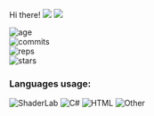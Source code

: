  Hi there!
<img src="https://visitor-badge.glitch.me/badge?page_id=REgorion.visitor-badge&color=5194f0" /> <img src="https://img.shields.io/github/followers/REgorion?style=social" />

![age](https://img.shields.io/static/v1?style=for-the-badge&label=Account%20age%3A&color=555&labelColor=%23ffd33d&message=5%20years)<br/>
![commits](https://img.shields.io/static/v1?style=for-the-badge&label=Сommits%3A&color=555&labelColor=%230366d6&message=363)<br/>
![reps](https://img.shields.io/static/v1?style=for-the-badge&label=Repos%3A&color=555&labelColor=%236a737d&message=14)<br/>
![stars](https://img.shields.io/static/v1?style=for-the-badge&label=Stars%3A&color=555&labelColor=%23fff5b1&message=1%20recived)<br/>


### Languages usage:
![ShaderLab](https://img.shields.io/static/v1?style=flat&label=ShaderLab&color=555&labelColor=%23222c37&message=36.6%25)
![C#](https://img.shields.io/static/v1?style=flat&label=C%23&color=555&labelColor=%23178600&message=19.4%25)
![HTML](https://img.shields.io/static/v1?style=flat&label=HTML&color=555&labelColor=%23e34c26&message=18.6%25)
![Other](https://img.shields.io/static/v1?style=flat&label=Other&color=555&labelColor=%23ededed&message=25.2%25)
